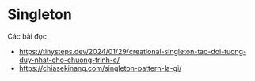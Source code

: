 # Singleton
Các bài đọc
- https://tinysteps.dev/2024/01/29/creational-singleton-tao-doi-tuong-duy-nhat-cho-chuong-trinh-c/
- https://chiasekinang.com/singleton-pattern-la-gi/
